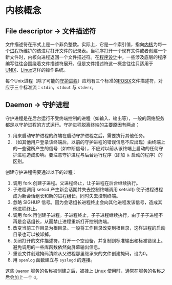 # 内核概念

## File descriptor → 文件描述符

文件描述符在形式上是一个非负整数。实际上，它是一个索引值，指向[内核](https://zh.wikipedia.org/wiki/%E5%86%85%E6%A0%B8)为每一个[进程](https://zh.wikipedia.org/wiki/%E8%BF%9B%E7%A8%8B)所维护的该进程打开文件的记录表。当程序打开一个现有文件或者创建一个新文件时，内核向进程返回一个文件描述符。在[程序设计](https://zh.wikipedia.org/wiki/%E7%A8%8B%E5%BA%8F%E8%AE%BE%E8%AE%A1)中，一些涉及底层的程序编写往往会围绕着文件描述符展开。但是文件描述符这一概念往往只适用于[UNIX](https://zh.wikipedia.org/wiki/UNIX)、[Linux](https://zh.wikipedia.org/wiki/Linux)这样的操作系统。

每个Unix进程（除了可能的[守护进程](https://zh.wikipedia.org/wiki/%E5%AE%88%E6%8A%A4%E8%BF%9B%E7%A8%8B)）应均有三个标准的[POSIX](https://zh.wikipedia.org/wiki/POSIX)文件描述符，对应于三个标准流：`stdin`，`stdout` 与 `stderr`。

## Daemon → 守护进程

守护进程是在后台运行不受终端控制的进程（如输入、输出等），一般的网络服务都是以守护进程的方式运行。守护进程脱离终端的主要原因有两点：

1. 用来启动守护进程的终端在启动守护进程之后，需要执行其他任务。
2. （如其他用户登录该终端后，以前的守护进程的错误信息不应出现）由终端上的一些键所产生的信号（如中断信号），不应对以前从该终端上启动的任何守护进程造成影响。要注意守护进程与后台运行程序（即加 `＆` 启动的程序）的区别。

创建守护进程需要通过以下的过程：

1. 调用 fork 创建子进程。父进程终止，让子进程在后台继续执行。
2. 子进程调用 setsid 产生新会话期并失去控制终端调用 setsid() 使子进程进程成为新会话组长和新的进程组长，同时失去控制终端。
3. 忽略 SIGHUP 信号。因为会话组长进程终止会向其他进程发该信号，造成其他进程终止。
4. 调用 fork 再创建子进程。子进程终止，子子进程继续执行，由于子子进程不再是会话组长，从而禁止进程重新打开控制终端。
5. 改变当前工作目录为根目录。一般将工作目录改变到根目录，这样进程的启动目录也可以被卸掉。
6. 关闭打开的文件描述符，打开一个空设备，并复制到标准输出和标准错误上。 避免调用的一些库函数依然向屏幕输出信息。
7. 重设文件创建掩码清除从父进程那里继承来的文件创建掩码，设为0。
8. 用 `openlog` 函数建立与 `syslogd` 的连接。

这些 `Daemon` 服务的名称被创建之后，被挂上 Linux 使用时，通常在服务的名称之后会加上一个 `d`。
